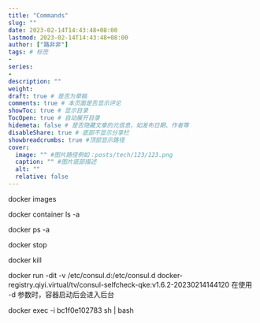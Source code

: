 ```yaml
---
title: "Commands"
slug: ""
date: 2023-02-14T14:43:48+08:00
lastmod: 2023-02-14T14:43:48+08:00
author: ["路非非"]
tags: # 标签
-
series:
-
description: ""
weight:
draft: true # 是否为草稿
comments: true # 本页面是否显示评论
showToc: true # 显示目录
TocOpen: true # 自动展开目录
hidemeta: false # 是否隐藏文章的元信息，如发布日期、作者等
disableShare: true # 底部不显示分享栏
showbreadcrumbs: true #顶部显示路径
cover:
  image: "" #图片路径例如：posts/tech/123/123.png
  caption: "" #图片底部描述
  alt: ""
  relative: false
---
```


docker images

docker container ls -a

docker ps -a

docker stop 

docker kill

docker run -dit -v /etc/consul.d:/etc/consul.d docker-registry.qiyi.virtual/tv/consul-selfcheck-qke:v1.6.2-20230214144120
在使用 -d 参数时，容器启动后会进入后台

docker exec -i bc1f0e102783 sh | bash